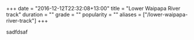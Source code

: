 +++
date = "2016-12-12T22:32:08+13:00"
title = "Lower Waipapa River track"
duration = ""
grade = ""
popularity = ""
aliases = ["/lower-waipapa-river-track"]
+++

sadfdsaf
